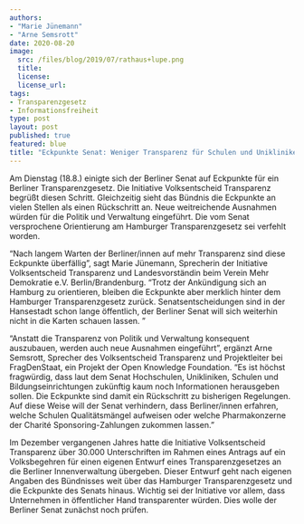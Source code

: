 ```yaml
---
authors:
- "Marie Jünemann"
- "Arne Semsrott"
date: 2020-08-20
image:
  src: /files/blog/2019/07/rathaus+lupe.png
  title:
  license: 
  license_url: 
tags:
- Transparenzgesetz
- Informationsfreiheit
type: post
layout: post
published: true
featured: blue
title: "Eckpunkte Senat: Weniger Transparenz für Schulen und Unikliniken"
---
```

Am Dienstag (18.8.) einigte sich der Berliner Senat auf Eckpunkte für ein Berliner Transparenzgesetz. Die Initiative Volksentscheid Transparenz begrüßt diesen Schritt.  Gleichzeitig sieht das Bündnis die Eckpunkte an vielen Stellen als einen Rückschritt an. Neue weitreichende Ausnahmen würden für die Politik und Verwaltung eingeführt. Die vom Senat versprochene Orientierung am Hamburger Transparenzgesetz sei verfehlt worden. 

“Nach langem Warten der Berliner/innen auf mehr Transparenz sind diese Eckpunkte überfällig”, sagt Marie Jünemann, Sprecherin der Initiative Volksentscheid Transparenz und Landesvorständin beim Verein Mehr Demokratie e.V. Berlin/Brandenburg. “Trotz der Ankündigung sich an Hamburg zu orientieren, bleiben die Eckpunkte aber merklich hinter dem Hamburger Transparenzgesetz zurück. Senatsentscheidungen sind in der Hansestadt schon lange öffentlich, der Berliner Senat will sich weiterhin nicht in die Karten schauen lassen. ”

“Anstatt die Transparenz von Politik und Verwaltung konsequent auszubauen, werden auch neue Ausnahmen eingeführt”, ergänzt Arne Semsrott, Sprecher des Volksentscheid Transparenz und Projektleiter bei FragDenStaat, ein Projekt der Open Knowledge Foundation. “Es ist höchst fragwürdig, dass laut dem Senat Hochschulen, Unikliniken, Schulen und Bildungseinrichtungen zukünftig kaum noch Informationen herausgeben sollen. Die Eckpunkte sind damit ein Rückschritt zu bisherigen Regelungen. Auf diese Weise will der Senat verhindern, dass Berliner/innen erfahren, welche Schulen Qualitätsmängel aufweisen oder welche Pharmakonzerne der Charité Sponsoring-Zahlungen zukommen lassen.”

Im Dezember vergangenen Jahres hatte die Initiative Volksentscheid Transparenz über 30.000 Unterschriften im Rahmen eines Antrags auf ein Volksbegehren für einen eigenen Entwurf eines Transparenzgesetzes an die Berliner Innenverwaltung übergeben. Dieser Entwurf geht nach eigenen Angaben des Bündnisses weit über das Hamburger Transparenzgesetz und die Eckpunkte des Senats hinaus. Wichtig sei der Initiative vor allem, dass Unternehmen in öffentlicher Hand transparenter würden. Dies wolle der Berliner Senat zunächst noch prüfen. 
